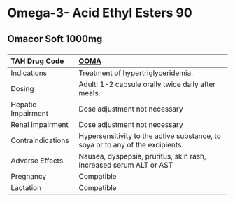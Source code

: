 # Omega-3- Acid Ethyl Esters 90

## Omacor Soft 1000mg

##### 

| TAH Drug Code      | [OOMA](https://www.tahsda.org.tw/drugs/hissearch.php?drug_code=OOMA)           |
|:-------------------|:-------------------------------------------------------------------------------|
| Indications        | Treatment of hypertriglyceridemia.                                             |
| Dosing             | Adult: 1-2 capsule orally twice daily after meals.                             |
| Hepatic Impairment | Dose adjustment not necessary                                                  |
| Renal Impairment   | Dose adjustment not necessary                                                  |
| Contraindications  | Hypersensitivity to the active substance, to soya or to any of the excipients. |
| Adverse Effects    | Nausea, dyspepsia, pruritus, skin rash, Increased serum ALT or AST             |
| Pregnancy          | Compatible                                                                     |
| Lactation          | Compatible                                                                     |

